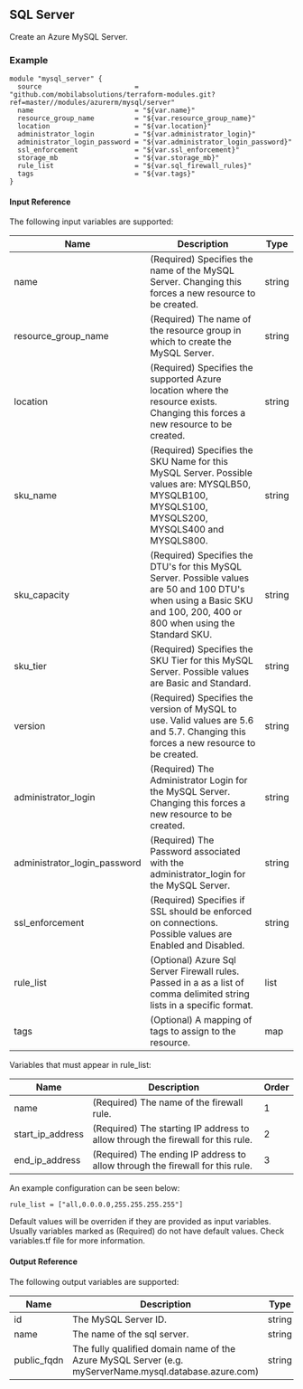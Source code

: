 ## SQL Server
Create an Azure MySQL Server.

### Example
```hcl
module "mysql_server" {
  source                       = "github.com/mobilabsolutions/terraform-modules.git?ref=master//modules/azurerm/mysql/server"
  name                         = "${var.name}"
  resource_group_name          = "${var.resource_group_name}"
  location                     = "${var.location}"
  administrator_login          = "${var.administrator_login}"
  administrator_login_password = "${var.administrator_login_password}"
  ssl_enforcement              = "${var.ssl_enforcement}"
  storage_mb                   = "${var.storage_mb}"
  rule_list                    = "${var.sql_firewall_rules}"
  tags                         = "${var.tags}"
}
```

#### Input Reference
The following input variables are supported:

Name | Description | Type 
----------------- | --------- | -------- 
name |  (Required) Specifies the name of the MySQL Server. Changing this forces a new resource to be created. | string 
resource_group_name | (Required) The name of the resource group in which to create the MySQL Server. | string
location | (Required) Specifies the supported Azure location where the resource exists. Changing this forces a new resource to be created. | string
sku_name | (Required) Specifies the SKU Name for this MySQL Server. Possible values are: MYSQLB50, MYSQLB100, MYSQLS100, MYSQLS200, MYSQLS400 and MYSQLS800. | string
sku_capacity | (Required) Specifies the DTU's for this MySQL Server. Possible values are 50 and 100 DTU's when using a Basic SKU and 100, 200, 400 or 800 when using the Standard SKU. | string
sku_tier | (Required) Specifies the SKU Tier for this MySQL Server. Possible values are Basic and Standard. | string
version | (Required) Specifies the version of MySQL to use. Valid values are 5.6 and 5.7. Changing this forces a new resource to be created. | string
administrator_login | (Required) The Administrator Login for the MySQL Server. Changing this forces a new resource to be created. | string
administrator_login_password | (Required) The Password associated with the administrator_login for the MySQL Server. | string
ssl_enforcement | (Required) Specifies if SSL should be enforced on connections. Possible values are Enabled and Disabled. | string
rule_list | (Optional) Azure Sql Server Firewall rules. Passed in a as a list of comma delimited string lists in a specific format. | list
tags | (Optional) A mapping of tags to assign to the resource. | map

Variables that must appear in rule_list:

Name | Description | Order 
----------------- | --------- | -------- 
name | (Required) The name of the firewall rule. | 1
start_ip_address | (Required) The starting IP address to allow through the firewall for this rule. | 2
end_ip_address | (Required) The ending IP address to allow through the firewall for this rule. | 3 

An example configuration can be seen below:

```hcl
rule_list = ["all,0.0.0.0,255.255.255.255"]
```


Default values will be overriden if they are provided as input variables. Usually variables marked as (Required) do not have default values. Check variables.tf file for more information.


#### Output Reference
The following output variables are supported:

Name | Description | Type
----------------- | --------- | --------
id | The MySQL Server ID. | string
name | The name of the sql server. | string
public_fqdn | The fully qualified domain name of the Azure MySQL Server (e.g. myServerName.mysql.database.azure.com) | string
